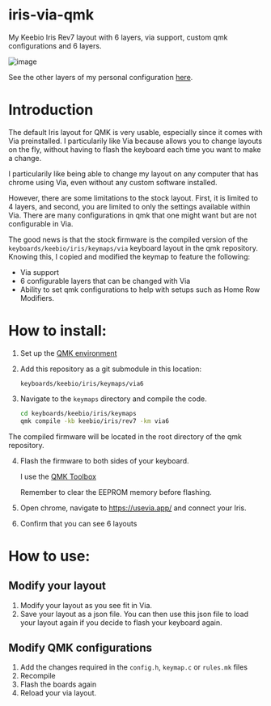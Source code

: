 # iris-via-qmk
My Keebio Iris Rev7 layout with 6 layers, via support, custom qmk configurations and 6 layers.

![image](https://github.com/edmundlam/iris-via-qmk/assets/2623895/87e90225-8bad-43f0-9ab8-f1816aec5c5e)

See the other layers of my personal configuration [here](./layout.md).

# Introduction

The default Iris layout for QMK is very usable, especially 
since it comes with Via preinstalled. I particularily like
Via because allows you to change layouts on the fly, without 
having to flash the keyboard each time you want to make a change.

I particularily like being able to change my layout
on any computer that has chrome using Via, even without 
any custom software installed. 

However, there are some limitations to the stock layout.
First, it is limited to 4 layers, and second, you are
limited to only the settings available within Via.
There are many configurations in qmk that one might
want but are not configurable in Via.

The good news is that the stock firmware is the
compiled version of the `keyboards/keebio/iris/keymaps/via`
keyboard layout in the qmk repository. Knowing this, I 
copied and modified the keymap to feature the following:

* Via support
* 6 configurable layers that can be changed with Via
* Ability to set qmk configurations to help with 
    setups such as Home Row Modifiers.


# How to install:

1. Set up the [QMK environment](https://docs.qmk.fm/#/newbs_getting_started)

2. Add this repository as a git submodule in this location:


    ```
    keyboards/keebio/iris/keymaps/via6
    ```

3. Navigate to the `keymaps` directory and compile the code.

    ``` bash
    cd keyboards/keebio/iris/keymaps
    qmk compile -kb keebio/iris/rev7 -km via6
    ```

The compiled firmware will be located in the root directory of the qmk repository. 

4. Flash the firmware to both sides of your keyboard.

    I use the [QMK Toolbox](https://docs-gitbook.keeb.io/docs/flashing-firmware#using-qmk-toolbox)

    Remember to clear the EEPROM memory before flashing.

5. Open chrome, navigate to https://usevia.app/ and connect your Iris.

6. Confirm that you can see 6 layouts

# How to use:

## Modify your layout
1. Modify your layout as you see fit in Via.
2. Save your layout as a json file. You can then use this 
    json file to load your layout again if you decide
    to flash your keyboard again.


## Modify QMK configurations
1. Add the changes required in the `config.h`, `keymap.c` or `rules.mk` files
2. Recompile
3. Flash the boards again
4. Reload your via layout. 
